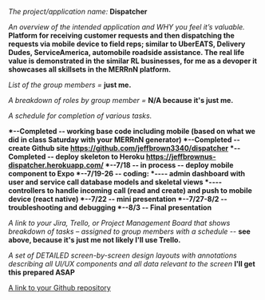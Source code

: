 *The project/application name:* **Dispatcher**

*An overview of the intended application and WHY you feel it’s valuable.*
**Platform for receiving customer requests and then dispatching the requests via mobile device to field reps; similar to UberEATS, Delivery Dudes, ServiceAmerica, automobile roadside assistance. The real life value is demonstrated in the similar RL businesses, for me as a devoper it showcases all skillsets in the MERRnN platform.**

*List of the group members =* **just me.**

*A breakdown of roles by group member =* **N/A because it's just me.**

*A schedule for completion of various tasks.*

__*--Completed -- working base code including mobile (based on what we did in class Saturday with your MERRnN generator)
*--Completed -- create Github site https://github.com/jeffbrown3340/dispatcher
*--Completed -- deploy skeleton to Heroku https://jeffbrownus-dispatcher.herokuapp.com/
*--7/18 -- in process -- deploy mobile component to Expo
*--7/19-26 -- coding:
*---- admin dashboard with user and service call database models and skeletal views
*---- controllers to handle incoming call (read and create) and push to mobile device (react native)
*--7/22 -- mini presentation
*--7/27-8/2 -- troubleshooting and debugging
*--8/3 -- Final presentation__

*A link to your Jira, Trello, or Project Management Board that shows breakdown of tasks – assigned to group members with a schedule --* **see above, because it's just me not likely I'll use Trello.**

*A set of DETAILED screen-by-screen design layouts with annotations describing all UI/UX components and all data relevant to the screen* **I'll get this prepared ASAP**

[A link to your Github repository](https://github.com/jeffbrown3340/dispatcher)